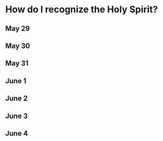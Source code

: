 # How do I recognize the Holy Spirit?

## May 29

## May 30

## May 31

## June 1

## June 2

## June 3

## June 4
